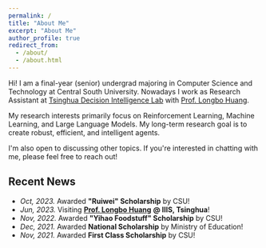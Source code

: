 ```yaml
---
permalink: /
title: "About Me"
excerpt: "About Me"
author_profile: true
redirect_from: 
  - /about/
  - /about.html
---
```


Hi! I am a final-year (senior) undergrad majoring in Computer Science and Technology at Central South University. Nowadays I work as Research Assistant at [Tsinghua Decision Intelligence Lab](https://people.iiis.tsinghua.edu.cn/~dilab/) with [Prof. Longbo Huang](https://people.iiis.tsinghua.edu.cn/~huang/).

My research interests primarily focus on Reinforcement Learning, Machine Learning, and Large Language Models. My long-term research goal is to create robust, efficient, and intelligent agents.

I'm also open to discussing other topics. If you're interested in chatting with me, please feel free to reach out!

## Recent News
- *Oct, 2023.* Awarded **"Ruiwei" Scholarship** by CSU!
- *Jun, 2023.* Visiting [**Prof. Longbo Huang**](https://people.iiis.tsinghua.edu.cn/~huang/) **@ IIIS, Tsinghua**!
- *Nov, 2022.* Awarded **"Yihao Foodstuff" Scholarship** by CSU!
- *Dec, 2021.* Awarded **National Scholarship** by Ministry of Education!
- *Nov, 2021.* Awarded **First Class Scholarship** by CSU!
